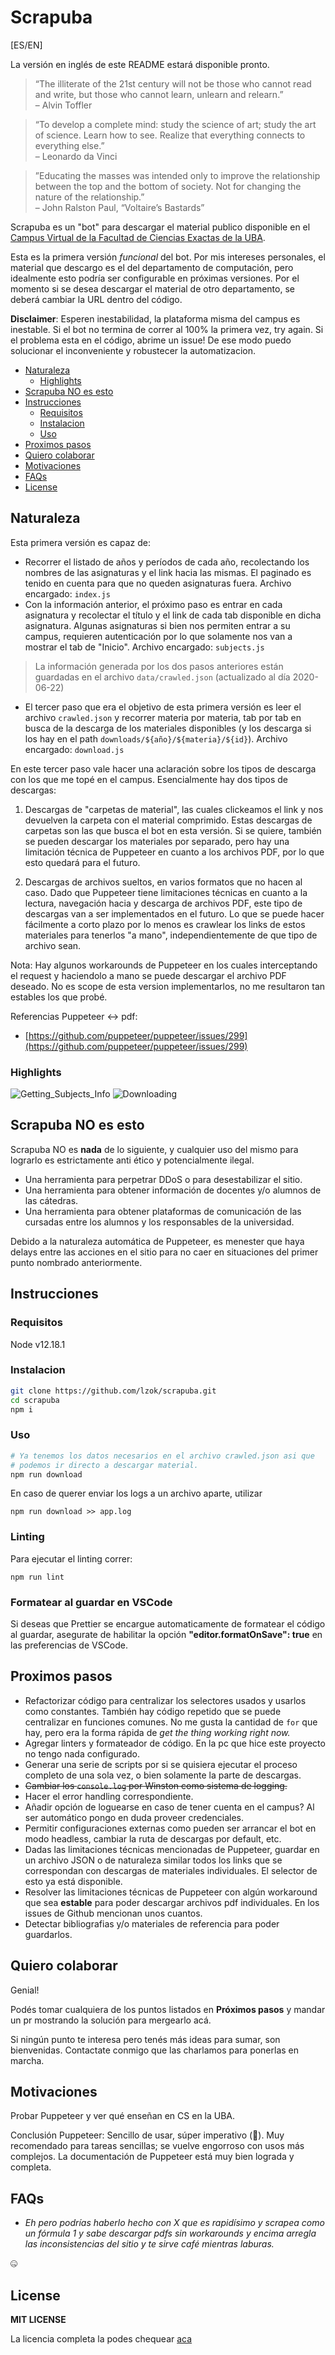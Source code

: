 # Scrapuba

[ES/EN]

La versión en inglés de este README estará disponible pronto.

> “The illiterate of the 21st century will not be those who cannot read and write, but those who cannot learn, unlearn and relearn.”  
– Alvin Toffler

> “To develop a complete mind: study the science of art; study the art of science. Learn how to see. Realize that everything connects to everything else.”  
– Leonardo da Vinci

>”Educating the masses was intended only to improve the relationship between the top and the bottom of society. Not for changing the nature of the relationship.”  
– John Ralston Paul, “Voltaire’s Bastards”

Scrapuba es un "bot" para descargar el material publico disponible en el [Campus Virtual de la Facultad de Ciencias Exactas de la UBA]([https://campus.exactas.uba.ar](https://campus.exactas.uba.ar/)).

Esta es la primera versión *funcional* del bot. Por mis intereses personales, el material que descargo es el del departamento de computación, pero idealmente esto podría ser configurable en próximas versiones. Por el momento si se desea descargar el material de otro departamento, se deberá cambiar la URL dentro del código.

**Disclaimer**: Esperen inestabilidad, la plataforma misma del campus es inestable. Si el bot no termina de correr al 100% la primera vez, try again. Si el problema esta en el código, abrime un issue! De ese modo puedo solucionar el inconveniente y robustecer la automatizacion.

- [Naturaleza](#naturaleza)
  * [Highlights](#highlights)
- [Scrapuba NO es esto](#scrapuba-no-es-esto)
- [Instrucciones](#instrucciones)
  * [Requisitos](#requisitos)
  * [Instalacion](#instalacion)
  * [Uso](#uso)
- [Proximos pasos](#proximos-pasos)
- [Quiero colaborar](#quiero-colaborar)
- [Motivaciones](#motivaciones)
- [FAQs](#faqs)
- [License](#license)

## Naturaleza

Esta primera versión es capaz de:

- Recorrer el listado de años y períodos de cada año, recolectando los nombres de las asignaturas  y el link hacia las mismas. El paginado es tenido en cuenta para que no queden asignaturas fuera.
Archivo encargado: `index.js`
- Con la información anterior, el próximo paso es entrar en cada asignatura y recolectar el título y el link de cada tab disponible en dicha asignatura. 
Algunas asignaturas si bien nos permiten entrar a su campus, requieren autenticación por lo que solamente nos van a mostrar el tab de "Inicio". 
Archivo encargado: `subjects.js`

> La información generada por los dos pasos anteriores están guardadas en el archivo `data/crawled.json` (actualizado al día 2020-06-22)

- El tercer paso que era el objetivo de esta primera versión es leer el archivo `crawled.json` y recorrer materia por materia, tab por tab en busca de la descarga de los materiales disponibles (y los descarga si los hay en el path `downloads/${año}/${materia}/${id}`).
Archivo encargado: `download.js`

En este tercer paso vale hacer una aclaración sobre los tipos de descarga con los que me topé en el campus. Esencialmente hay dos tipos de descargas:

1) Descargas de "carpetas de material", las cuales clickeamos el link y nos devuelven la carpeta con el material comprimido. 
Estas descargas de carpetas son las que busca el bot en esta versión. Si se quiere, también se pueden descargar los materiales por separado, pero hay una limitación técnica de Puppeteer en cuanto a los archivos PDF, por lo que esto quedará para el futuro.

2) Descargas de archivos sueltos, en varios formatos que no hacen al caso. Dado que Puppeteer tiene limitaciones técnicas en cuanto a la lectura, navegación hacia y descarga de archivos PDF, este tipo de descargas van a ser implementados en el futuro.
Lo que se puede hacer fácilmente a corto plazo por lo menos es crawlear los links de estos materiales para tenerlos "a mano", independientemente de que tipo de archivo sean.

Nota: Hay algunos workarounds de Puppeteer en los cuales interceptando el request y haciendolo a mano se puede descargar el archivo PDF deseado. No es scope de esta version implementarlos, no me resultaron tan estables los que probé.

Referencias Puppeteer ↔ pdf:

- [https://github.com/puppeteer/puppeteer/issues/299](https://github.com/puppeteer/puppeteer/issues/299)

### Highlights
![Getting_Subjects_Info](demo.png)
![Downloading](demo.gif)

## Scrapuba NO es esto

Scrapuba NO es **nada** de lo siguiente, y cualquier uso del mismo para lograrlo es estrictamente anti ético y potencialmente ilegal.

- Una herramienta para perpetrar DDoS o para desestabilizar el sitio.
- Una herramienta para obtener información de docentes y/o alumnos de las cátedras.
- Una herramienta para obtener plataformas de comunicación de las cursadas entre los alumnos y los responsables de la universidad.

Debido a la naturaleza automática de Puppeteer, es menester que haya delays entre las acciones en el sitio para no caer en situaciones del primer punto nombrado anteriormente.

## Instrucciones

### Requisitos

Node v12.18.1

### Instalacion

```bash
git clone https://github.com/lzok/scrapuba.git
cd scrapuba
npm i
```

### Uso

```bash
# Ya tenemos los datos necesarios en el archivo crawled.json asi que
# podemos ir directo a descargar material.
npm run download
```

En caso de querer enviar los logs a un archivo aparte, utilizar

```
npm run download >> app.log
```

### Linting

Para ejecutar el linting correr:

```
npm run lint
```

### Formatear al guardar en VSCode

Si deseas que Prettier se encargue automaticamente de formatear el código al guardar, asegurate de habilitar la opción **"editor.formatOnSave": true** en las preferencias de VSCode.



## Proximos pasos

- Refactorizar código para centralizar los selectores usados y usarlos como constantes. También hay código repetido que se puede centralizar en funciones comunes.
No me gusta la cantidad de `for` que hay, pero era la forma rápida de *get the thing working right now.*
- Agregar linters y formateador de código. En la pc que hice este proyecto no tengo nada configurado.
- Generar una serie de scripts por si se quisiera ejecutar el proceso completo de una sola vez, o bien solamente la parte de descargas.
- ~~Cambiar los `console.log` por Winston como sistema de logging.~~
- Hacer el error handling correspondiente.
- Añadir opción de loguearse en caso de tener cuenta en el campus? Al ser automático pongo en duda proveer credenciales.
- Permitir configuraciones externas como pueden ser arrancar el bot en modo headless, cambiar la ruta de descargas por default, etc.
- Dadas las limitaciones técnicas mencionadas de Puppeteer, guardar en un archivo JSON o de naturaleza similar todos los links que se correspondan con descargas de materiales individuales. El selector de esto ya está disponible.
- Resolver las limitaciones técnicas de Puppeteer con algún workaround que sea **estable** para poder descargar archivos pdf individuales. En los issues de Github mencionan unos cuantos.
- Detectar bibliografias y/o materiales de referencia para poder guardarlos.

## Quiero colaborar

Genial!

Podés tomar cualquiera de los puntos listados en **Próximos pasos** y mandar un pr mostrando la solución para mergearlo acá.

Si ningún punto te interesa pero tenés más ideas para sumar, son bienvenidas. Contactate conmigo que las charlamos para ponerlas en marcha.

## Motivaciones

Probar Puppeteer y ver qué enseñan en CS en la UBA.

Conclusión Puppeteer: Sencillo de usar, súper imperativo (🤢). Muy recomendado para tareas sencillas; se vuelve engorroso con usos más complejos.
La documentación de Puppeteer está muy bien lograda y completa.

## FAQs

- *Eh pero podrías haberlo hecho con X que es rapidísimo y scrapea como un fórmula 1 y sabe descargar pdfs sin workarounds y encima arregla las inconsistencias del sitio y te sirve café mientras laburas.*

🤐

## License
**MIT LICENSE**

La licencia completa la podes chequear [aca](https://github.com/Lzok/scrapuba/blob/master/LICENSE)
